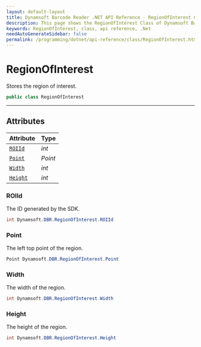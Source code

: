 ```yaml
---
layout: default-layout
title: Dynamsoft Barcode Reader .NET API Reference - RegionOfInterest Class
description: This page shows the RegionOfInterest Class of Dynamsoft Barcode Reader for .NET SDK.
keywords: RegionOfInterest, class, api reference, .Net
needAutoGenerateSidebar: false
permalink: /programming/dotnet/api-reference/class/RegionOfInterest.html
---
```



# RegionOfInterest
Stores the region of interest.  

```csharp
public class RegionOfInterest
```  
  
---
  

## Attributes
  
| Attribute | Type |
|---------- | ---- |
| [`ROIId`](#roiid) | *int* |
| [`Point`](#point) | *Point* |
| [`Width`](#width) | *int* |
| [`Height`](#height) | *int* |


### ROIId
The ID generated by the SDK.

```csharp
int Dynamsoft.DBR.RegionOfInterest.ROIId
```

### Point
The left top point of the region.

```csharp
Point Dynamsoft.DBR.RegionOfInterest.Point
```

### Width
The width of the region.

```csharp
int Dynamsoft.DBR.RegionOfInterest.Width
```

### Height
The height of the region.

```csharp
int Dynamsoft.DBR.RegionOfInterest.Height
```
